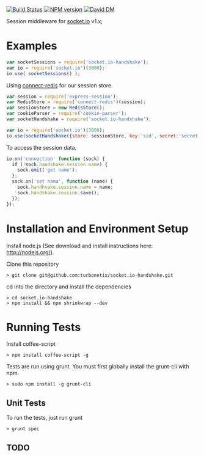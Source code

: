 
[![Build Status](https://travis-ci.org/turbonetix/socket.io-handshake.svg?branch=master)](https://travis-ci.org/turbonetix/socket.io-handshake)
[![NPM version](https://badge.fury.io/js/socket.io-handshake.svg)](http://badge.fury.io/js/socket.io-handshake)
[![David DM](https://david-dm.org/turbonetix/socket.io-handshake.png)](https://david-dm.org/turbonetix/socket.io-handshake.png)

Session middleware for [socket.io](https://github.com/Automattic/socket.io "socket.io") v1.x;

# Examples

```javascript
var socketSessions = require('socket.io-handshake');
var io = require('socket.io')(3000);
io.use( socketSessions() );
```

Using [connect-redis](https://www.npmjs.org/package/connect-redis "connect-redis") for our session store.

```javascript
var session = require('express-session');
var RedisStore = require('connect-redis')(session);
var sessionStore = new RedisStore();
var cookieParser = require('cookie-parser');
var socketHandshake = require('socket.io-handshake');

var io = require('socket.io')(3000);
io.use(socketHandshake({store: sessionStore, key:'sid', secret:'secret', parser:cookieParser()}));
```

To access the session data.

```javascript
io.on('connection' function (sock) {
  if (!sock.handshake.session.name) {
    sock.emit('get name');
  };
  sock.on('set nama', function (name) {
    sock.handhsake.session.name = name;
    sock.handshake.session.save();
  });
});
```

# Installation and Environment Setup

Install node.js (See download and install instructions here: http://nodejs.org/).

Clone this repository

    > git clone git@github.com:turbonetix/socket.io-handshake.git

cd into the directory and install the dependencies

    > cd socket.io-handshake
    > npm install && npm shrinkwrap --dev

# Running Tests

Install coffee-script

    > npm install coffee-script -g

Tests are run using grunt.  You must first globally install the grunt-cli with npm.

    > sudo npm install -g grunt-cli

## Unit Tests

To run the tests, just run grunt

    > grunt spec

## TODO
